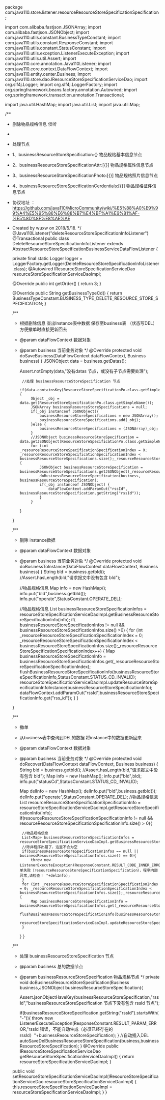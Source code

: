 package com.java110.store.listener.resourceResourceStoreSpecificationSpecification;

import com.alibaba.fastjson.JSONArray;
import com.alibaba.fastjson.JSONObject;
import com.java110.utils.constant.BusinessTypeConstant;
import com.java110.utils.constant.ResponseConstant;
import com.java110.utils.constant.StatusConstant;
import com.java110.utils.exception.ListenerExecuteException;
import com.java110.utils.util.Assert;
import com.java110.core.annotation.Java110Listener;
import com.java110.core.context.DataFlowContext;
import com.java110.entity.center.Business;
import com.java110.store.dao.IResourceStoreSpecificationServiceDao;
import org.slf4j.Logger;
import org.slf4j.LoggerFactory;
import org.springframework.beans.factory.annotation.Autowired;
import org.springframework.transaction.annotation.Transactional;

import java.util.HashMap;
import java.util.List;
import java.util.Map;

/**
 * 删除物品规格信息 侦听
 *
 * 处理节点
 * 1、businessResourceStoreSpecification:{} 物品规格基本信息节点
 * 2、businessResourceStoreSpecificationAttr:[{}] 物品规格属性信息节点
 * 3、businessResourceStoreSpecificationPhoto:[{}] 物品规格照片信息节点
 * 4、businessResourceStoreSpecificationCerdentials:[{}] 物品规格证件信息节点
 * 协议地址 ：https://github.com/java110/MicroCommunity/wiki/%E5%88%A0%E9%99%A4%E5%95%86%E6%88%B7%E4%BF%A1%E6%81%AF-%E5%8D%8F%E8%AE%AE
 * Created by wuxw on 2018/5/18.
 */
@Java110Listener("deleteResourceStoreSpecificationInfoListener")
@Transactional
public class DeleteResourceStoreSpecificationInfoListener extends AbstractResourceStoreSpecificationBusinessServiceDataFlowListener {

    private final static Logger logger = LoggerFactory.getLogger(DeleteResourceStoreSpecificationInfoListener.class);
    @Autowired
    IResourceStoreSpecificationServiceDao resourceStoreSpecificationServiceDaoImpl;

    @Override
    public int getOrder() {
        return 3;
    }

    @Override
    public String getBusinessTypeCd() {
        return BusinessTypeConstant.BUSINESS_TYPE_DELETE_RESOURCE_STORE_SPECIFICATION;
    }

    /**
     * 根据删除信息 查出Instance表中数据 保存至business表 （状态写DEL） 方便撤单时直接更新回去
     * @param dataFlowContext 数据对象
     * @param business 当前业务对象
     */
    @Override
    protected void doSaveBusiness(DataFlowContext dataFlowContext, Business business) {
        JSONObject data = business.getDatas();

        Assert.notEmpty(data,"没有datas 节点，或没有子节点需要处理");

            //处理 businessResourceStoreSpecification 节点
            if(data.containsKey(ResourceStoreSpecificationPo.class.getSimpleName())){
                Object _obj = data.get(ResourceStoreSpecificationPo.class.getSimpleName());
                JSONArray businessResourceStoreSpecifications = null;
                if(_obj instanceof JSONObject){
                    businessResourceStoreSpecifications = new JSONArray();
                    businessResourceStoreSpecifications.add(_obj);
                }else {
                    businessResourceStoreSpecifications = (JSONArray)_obj;
                }
                //JSONObject businessResourceStoreSpecification = data.getJSONObject(ResourceStoreSpecificationPo.class.getSimpleName());
                for (int _resourceResourceStoreSpecificationSpecificationIndex = 0; _resourceResourceStoreSpecificationSpecificationIndex < businessResourceStoreSpecifications.size();_resourceResourceStoreSpecificationSpecificationIndex++) {
                    JSONObject businessResourceStoreSpecification = businessResourceStoreSpecifications.getJSONObject(_resourceResourceStoreSpecificationSpecificationIndex);
                    doBusinessResourceStoreSpecification(business, businessResourceStoreSpecification);
                    if(_obj instanceof JSONObject) {
                        dataFlowContext.addParamOut("rssId", businessResourceStoreSpecification.getString("rssId"));
                    }
                }

        }


    }

    /**
     * 删除 instance数据
     * @param dataFlowContext 数据对象
     * @param business 当前业务对象
     */
    @Override
    protected void doBusinessToInstance(DataFlowContext dataFlowContext, Business business) {
        String bId = business.getbId();
        //Assert.hasLength(bId,"请求报文中没有包含 bId");

        //物品规格信息
        Map info = new HashMap();
        info.put("bId",business.getbId());
        info.put("operate",StatusConstant.OPERATE_DEL);

        //物品规格信息
        List<Map> businessResourceStoreSpecificationInfos = resourceStoreSpecificationServiceDaoImpl.getBusinessResourceStoreSpecificationInfo(info);
        if( businessResourceStoreSpecificationInfos != null && businessResourceStoreSpecificationInfos.size() >0) {
            for (int _resourceResourceStoreSpecificationSpecificationIndex = 0; _resourceResourceStoreSpecificationSpecificationIndex < businessResourceStoreSpecificationInfos.size();_resourceResourceStoreSpecificationSpecificationIndex++) {
                Map businessResourceStoreSpecificationInfo = businessResourceStoreSpecificationInfos.get(_resourceResourceStoreSpecificationSpecificationIndex);
                flushBusinessResourceStoreSpecificationInfo(businessResourceStoreSpecificationInfo,StatusConstant.STATUS_CD_INVALID);
                resourceStoreSpecificationServiceDaoImpl.updateResourceStoreSpecificationInfoInstance(businessResourceStoreSpecificationInfo);
                dataFlowContext.addParamOut("rssId",businessResourceStoreSpecificationInfo.get("rss_id"));
            }
        }

    }

    /**
     * 撤单
     * 从business表中查询到DEL的数据 将instance中的数据更新回来
     * @param dataFlowContext 数据对象
     * @param business 当前业务对象
     */
    @Override
    protected void doRecover(DataFlowContext dataFlowContext, Business business) {
        String bId = business.getbId();
        //Assert.hasLength(bId,"请求报文中没有包含 bId");
        Map info = new HashMap();
        info.put("bId",bId);
        info.put("statusCd",StatusConstant.STATUS_CD_INVALID);

        Map delInfo = new HashMap();
        delInfo.put("bId",business.getbId());
        delInfo.put("operate",StatusConstant.OPERATE_DEL);
        //物品规格信息
        List<Map> resourceResourceStoreSpecificationSpecificationInfo = resourceStoreSpecificationServiceDaoImpl.getResourceStoreSpecificationInfo(info);
        if(resourceResourceStoreSpecificationSpecificationInfo != null && resourceResourceStoreSpecificationSpecificationInfo.size() > 0){

            //物品规格信息
            List<Map> businessResourceStoreSpecificationInfos = resourceStoreSpecificationServiceDaoImpl.getBusinessResourceStoreSpecificationInfo(delInfo);
            //除非程序出错了，这里不会为空
            if(businessResourceStoreSpecificationInfos == null ||  businessResourceStoreSpecificationInfos.size() == 0){
                throw new ListenerExecuteException(ResponseConstant.RESULT_CODE_INNER_ERROR,"撤单失败（resourceResourceStoreSpecificationSpecification），程序内部异常,请检查！ "+delInfo);
            }
            for (int _resourceResourceStoreSpecificationSpecificationIndex = 0; _resourceResourceStoreSpecificationSpecificationIndex < businessResourceStoreSpecificationInfos.size();_resourceResourceStoreSpecificationSpecificationIndex++) {
                Map businessResourceStoreSpecificationInfo = businessResourceStoreSpecificationInfos.get(_resourceResourceStoreSpecificationSpecificationIndex);
                flushBusinessResourceStoreSpecificationInfo(businessResourceStoreSpecificationInfo,StatusConstant.STATUS_CD_VALID);
                resourceStoreSpecificationServiceDaoImpl.updateResourceStoreSpecificationInfoInstance(businessResourceStoreSpecificationInfo);
            }
        }
    }



    /**
     * 处理 businessResourceStoreSpecification 节点
     * @param business 总的数据节点
     * @param businessResourceStoreSpecification 物品规格节点
     */
    private void doBusinessResourceStoreSpecification(Business business,JSONObject businessResourceStoreSpecification){

        Assert.jsonObjectHaveKey(businessResourceStoreSpecification,"rssId","businessResourceStoreSpecification 节点下没有包含 rssId 节点");

        if(businessResourceStoreSpecification.getString("rssId").startsWith("-")){
            throw new ListenerExecuteException(ResponseConstant.RESULT_PARAM_ERROR,"rssId 错误，不能自动生成（必须已经存在的rssId）"+businessResourceStoreSpecification);
        }
        //自动插入DEL
        autoSaveDelBusinessResourceStoreSpecification(business,businessResourceStoreSpecification);
    }
    @Override
    public IResourceStoreSpecificationServiceDao getResourceStoreSpecificationServiceDaoImpl() {
        return resourceStoreSpecificationServiceDaoImpl;
    }

    public void setResourceStoreSpecificationServiceDaoImpl(IResourceStoreSpecificationServiceDao resourceStoreSpecificationServiceDaoImpl) {
        this.resourceStoreSpecificationServiceDaoImpl = resourceStoreSpecificationServiceDaoImpl;
    }
}
